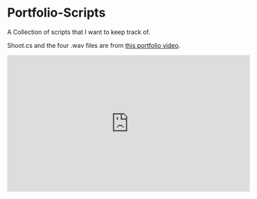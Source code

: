 # Portfolio-Scripts
A Collection of scripts that I want to keep track of.

Shoot.cs and the four .wav files are from [this portfolio video](https://youtu.be/1qY_rRNEAlk).

<iframe width="560" height="315" src="https://www.youtube.com/embed/1qY_rRNEAlk" title="YouTube video player" frameborder="0" allow="accelerometer; autoplay; clipboard-write; encrypted-media; gyroscope; picture-in-picture" allowfullscreen></iframe>
